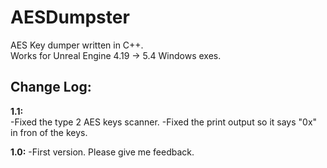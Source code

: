 # AESDumpster
AES Key dumper written in C++.<br>
Works for Unreal Engine 4.19 -> 5.4 Windows exes.

## Change Log:
**1.1:**<br>
-Fixed the type 2 AES keys scanner.
-Fixed the print output so it says "0x" in fron of the keys.

**1.0:**
-First version. Please give me feedback.
